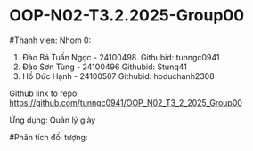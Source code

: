 # OOP-N02-T3.2.2025-Group00

#Thanh vien:
Nhom 0:
1. Đào Bá Tuấn Ngọc - 24100498. Githubid: tunngc0941
2. Đào Sơn Tùng - 24100496 Githubid: Stunq41
3. Hồ Đức Hạnh - 24100507 Githubid: hoduchanh2308

Github link to repo: https://github.com/tunngc0941/OOP_N02_T3_2_2025_Group00

Ứng dụng: Quản lý giày

#Phân tích đối tượng:

